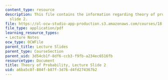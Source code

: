 ```yaml
---
content_type: resource
description: This file contains the information regarding theory of probability, lecture
  slide 2.
file: https://ol-ocw-studio-app-production.s3.amazonaws.com/courses/18-175-theory-of-probability-spring-2014/a6ba5c8f804fb87f3d76d4fd274367b2_MIT18_175S14_Lecture2.pdf
file_type: application/pdf
learning_resource_types:
- Lecture Notes
ocw_type: OCWFile
parent_title: Lecture Slides
parent_type: CourseSection
parent_uid: 3d54cb1f-8df6-ccb3-f9fb-a234ec6516fb
resourcetype: Document
title: Theory of Probability, Lecture Slide 2
uid: a6ba5c8f-804f-b87f-3d76-d4fd274367b2
---
```

